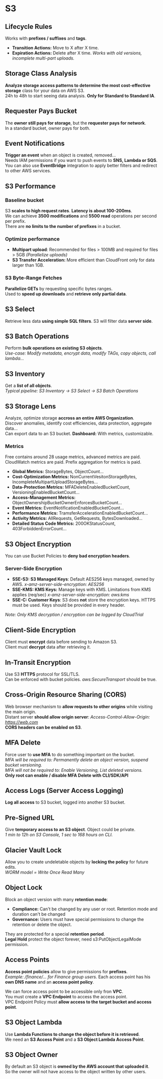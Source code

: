 # S3

## Lifecycle Rules

Works with **prefixes / suffixes** and **tags**.
- **Transition Actions:** Move to X after X time.
- **Expiration Actions:** Delete after X time. *Works with old versions, incomplete multi-part uploads.*


## Storage Class Analysis

**Analyze storage access patterns to determine the most cost-effective storage** class for your data on AWS S3.  
24h to 48h to start seeing data analysis. **Only for Standard to Standard IA**.

## Requester Pays Bucket

The **owner still pays for storage**, but the **requester pays for network**.  
In a standard bucket, owner pays for both.

## Event Notifications

**Trigger an event** when an object is created, removed...  
Needs IAM permissions if you want to push events to **SNS, Lambda or SQS**.  
You can also use **EventBridge** integration to apply better filters and redirect to other AWS services.

## S3 Performance

### Baseline bucket

S3 **scales to high request rates**. **Latency is about 100-200ms**.  
We can achieve **3500 modifications** and **5500 read** operations per second per prefix.  
There are **no limits to the number of prefixes** in a bucket.

### Optimize performance

- **Multipart upload**: Recommended for files > 100MB and required for files > 5GB *(Parallelize uploads)*
- **S3 Transfer Acceleration:** More efficient than CloudFront only for data larger than 1GB.

### S3 Byte-Range Fetches

**Parallelize GETs** by requesting specific bytes ranges.  
Used to **speed up downloads** and **retrieve only partial data**.


## S3 Select

Retrieve less data **using simple SQL filters**. S3 will filter data **server side**.  

## S3 Batch Operations

Perform **bulk operations on existing S3 objects**.  
*Use-case: Modify metadata, encrypt data, modify TAGs, copy objects, call lambda...*

## S3 Inventory

Get a **list of all objects**.  
*Typical pipeline: S3 Inventory -> S3 Select -> S3 Batch Operations*

## S3 Storage Lens

Analyze, optimize storage **accross an entire AWS Organization**.  
Discover anomalies, identify cost efficiencies, data protection, aggregate data...  
Can export data to an S3 bucket. **Dashboard:** With metrics, customizable.

### Metrics

Free contains around 28 usage metrics, advanced metrics are paid.  
CloudWatch metrics are paid. Prefix aggregation for metrics is paid.

- **Global Metrics:** StorageBytes, ObjectCount...
- **Cost-Optimization Metrics:** NonCurrentVesitonStorageBytes, IncompleteMultipartUploadStorageBytes...
- **Data-Protection Metrics:** MFADeleteEnabledBucketCount, VersioningEnabledBucketCount...
- **Access-Management Metrics:** ObjectOwnershipBucketOwnerEnforcesBucketCount...
- **Event Metrics:** EventNotificationEnabledBucketCount...
- **Performance Metrics:** TramsferAccelerationEnabledBucketCount...
- **Activity Metrics:** AllRequests, GetRequests, BytesDownloaded...
- **Detailed Status Code Metrics:** 200OKStatusCount, 403ForbiddenErrorCount...

## S3 Object Encryption

You can use Bucket Policies to **deny bad encryption headers**.

### Server-Side Encryption

- **SSE-S3: S3 Managed Keys**: Default AES256 keys managed, owned by AWS. *x-amz-server-side-encryption: AES256*
- **SSE-KMS: KMS Keys:** Manage keys with KMS. Limitations from KMS applies (req/sec) *x-amz-server-side-encryption: aws:kms*
- **SSE-C: Customer Keys**: S3 does **not** store the encryption keys. HTTPS must be used. Keys should be provided in every header.

*Note: Only KMS decryption / encryption can be logged by CloudTrial*

## Client-Side Encryption

Client must **encrypt** data before sending to Amazon S3.  
Client must **decrypt** data after retrieving it. 

## In-Transit Encryption

Use S3 **HTTPS** protocol for SSL/TLS.  
Can be enforced with bucket policies. *aws:SecureTransport* should be true.

## Cross-Origin Resource Sharing (CORS)

Web browser mechanism to **allow requests to other origins** while visiting the main origin.  
Distant server **should allow origin server**: *Access-Control-Allow-Origin: https://web.com*  
**CORS headers can be enabled on S3**.

## MFA Delete

Force user to **use MFA** to do something important on the bucket.  
*MFA will be required to: Permanently delete an object version, suspend bucket versioning.*  
*MFA will not be required to: Enable Versioning, List deleted versions.*  
**Only root can enable / disable MFA Delete with CLI/SDK/API**

## Access Logs (Server Access Logging)

**Log all access** to S3 bucket, logged into another S3 bucket.

## Pre-Signed URL

Give **temporary access to an S3 object**. Object could be private.  
*1 min to 12h on S3 Console, 1 sec to 168 hours on CLI.*

## Glacier Vault Lock

Allow you to create undeletable objects by **locking the policy** for future edits.  
*WORM model = Write Once Read Many*

## Object Lock

Block an object version with many **retention mode**:
- **Compliance:** Can't be changed by any user or root. Retention mode and duration can't be changed
- **Governance:** Users must have special permissions to change the retention or delete the object.

They are protected for a special **retention period**.  
**Legal Hold** protect the object forever, need s3:PutObjectLegalMode permission.

## Access Points

**Access point policies** allow to give permissions for **prefixes**.  
*Example: /finance/... for Finance group users.*
Each access point has his **own DNS name** and an **access point policy**.

We can force access point to be accessible only fron **VPC**.  
You must create a **VPC Endpoint** to access the access point.  
VPC Endpoint Policy must **allow access to the target bucket and access point**.

## S3 Object Lambda

Use **Lambda Functions to change the object before it is retrieved**.  
We need an **S3 Access Point** and a **S3 Object Lambda Access Point**.  

## S3 Object Owner

By default an S3 object is **owned by the AWS account that uploaded it**.  
So the owner will not have access to the object written by other users.
